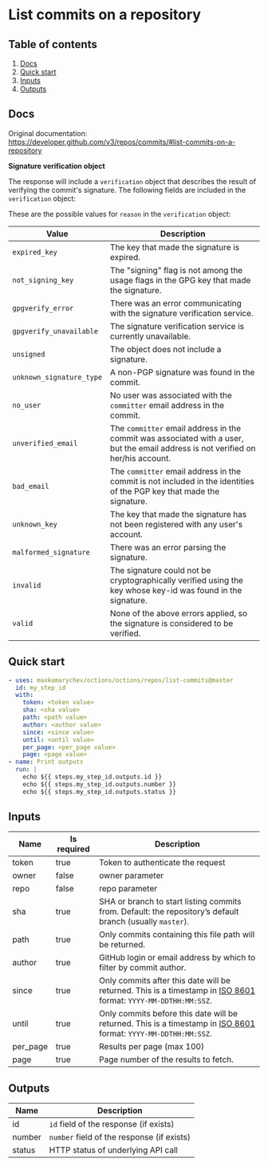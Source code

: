 # List commits on a repository

## Table of contents

1. [Docs](#docs)
1. [Quick start](#quick-start)
1. [Inputs](#inputs)
1. [Outputs](#outputs)

<a name="quick-start" ></a>
## Docs

Original documentation: https://developer.github.com/v3/repos/commits/#list-commits-on-a-repository

**Signature verification object**

The response will include a `verification` object that describes the result of verifying the commit's signature. The following fields are included in the `verification` object:

These are the possible values for `reason` in the `verification` object:

| Value                    | Description                                                                                                                       |
| ------------------------ | --------------------------------------------------------------------------------------------------------------------------------- |
| `expired_key`            | The key that made the signature is expired.                                                                                       |
| `not_signing_key`        | The "signing" flag is not among the usage flags in the GPG key that made the signature.                                           |
| `gpgverify_error`        | There was an error communicating with the signature verification service.                                                         |
| `gpgverify_unavailable`  | The signature verification service is currently unavailable.                                                                      |
| `unsigned`               | The object does not include a signature.                                                                                          |
| `unknown_signature_type` | A non-PGP signature was found in the commit.                                                                                      |
| `no_user`                | No user was associated with the `committer` email address in the commit.                                                          |
| `unverified_email`       | The `committer` email address in the commit was associated with a user, but the email address is not verified on her/his account. |
| `bad_email`              | The `committer` email address in the commit is not included in the identities of the PGP key that made the signature.             |
| `unknown_key`            | The key that made the signature has not been registered with any user's account.                                                  |
| `malformed_signature`    | There was an error parsing the signature.                                                                                         |
| `invalid`                | The signature could not be cryptographically verified using the key whose key-id was found in the signature.                      |
| `valid`                  | None of the above errors applied, so the signature is considered to be verified.                                                  |


<a name="quick start" ></a>
## Quick start

```yaml
- uses: maxkomarychev/octions/octions/repos/list-commits@master
  id: my_step_id
  with:
    token: <token value>
    sha: <sha value>
    path: <path value>
    author: <author value>
    since: <since value>
    until: <until value>
    per_page: <per_page value>
    page: <page value>
- name: Print outputs
  run: |
    echo ${{ steps.my_step_id.outputs.id }}
    echo ${{ steps.my_step_id.outputs.number }}
    echo ${{ steps.my_step_id.outputs.status }}
```


<a name="inputs" ></a>
## Inputs

| Name | Is required | Description |
|---|---|---|
|token|true|Token to authenticate the request
|owner|false|owner parameter
|repo|false|repo parameter
|sha|true|SHA or branch to start listing commits from. Default: the repository’s default branch (usually `master`).
|path|true|Only commits containing this file path will be returned.
|author|true|GitHub login or email address by which to filter by commit author.
|since|true|Only commits after this date will be returned. This is a timestamp in [ISO 8601](https://en.wikipedia.org/wiki/ISO_8601) format: `YYYY-MM-DDTHH:MM:SSZ`.
|until|true|Only commits before this date will be returned. This is a timestamp in [ISO 8601](https://en.wikipedia.org/wiki/ISO_8601) format: `YYYY-MM-DDTHH:MM:SSZ`.
|per_page|true|Results per page (max 100)
|page|true|Page number of the results to fetch.

<a name="outputs" ></a>
## Outputs

| Name | Description |
|---|---|
|id|`id` field of the response (if exists)|
|number|`number` field of the response (if exists)|
|status|HTTP status of underlying API call|

